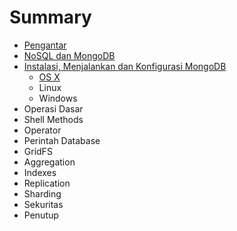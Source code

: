 # Summary

* [Pengantar](README.md)
* [NoSQL dan MongoDB](nosql_dan_mongodb.md)
* [Instalasi, Menjalankan dan Konfigurasi MongoDB](instalasi.md)
   * [OS X](instalasi_os_x.md)
   * Linux
   * Windows
* Operasi Dasar
* Shell Methods
* Operator
* Perintah Database
* GridFS
* Aggregation
* Indexes
* Replication
* Sharding
* Sekuritas
* Penutup
